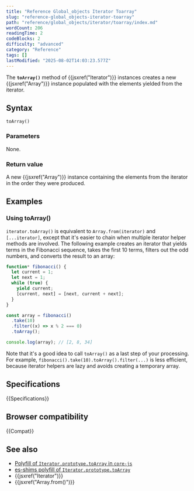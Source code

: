 ```yaml
---
title: "Reference Global_objects Iterator Toarray"
slug: "reference-global_objects-iterator-toarray"
path: "reference/global_objects/iterator/toarray/index.md"
wordCount: 206
readingTime: 2
codeBlocks: 2
difficulty: "advanced"
category: "Reference"
tags: []
lastModified: "2025-08-02T14:03:23.577Z"
---
```



The **`toArray()`** method of {{jsxref("Iterator")}} instances creates a new {{jsxref("Array")}} instance populated with the elements yielded from the iterator.

## Syntax

```js-nolint
toArray()
```

### Parameters

None.

### Return value

A new {{jsxref("Array")}} instance containing the elements from the iterator in the order they were produced.

## Examples

### Using toArray()

`iterator.toArray()` is equivalent to `Array.from(iterator)` and `[...iterator]`, except that it's easier to chain when multiple iterator helper methods are involved. The following example creates an iterator that yields terms in the Fibonacci sequence, takes the first 10 terms, filters out the odd numbers, and converts the result to an array:

```js
function* fibonacci() {
  let current = 1;
  let next = 1;
  while (true) {
    yield current;
    [current, next] = [next, current + next];
  }
}

const array = fibonacci()
  .take(10)
  .filter((x) => x % 2 === 0)
  .toArray();

console.log(array); // [2, 8, 34]
```

Note that it's a good idea to call `toArray()` as a last step of your processing. For example, `fibonacci().take(10).toArray().filter(...)` is less efficient, because iterator helpers are lazy and avoids creating a temporary array.

## Specifications

{{Specifications}}

## Browser compatibility

{{Compat}}

## See also

- [Polyfill of `Iterator.prototype.toArray` in `core-js`](https://github.com/zloirock/core-js#iterator-helpers)
- [es-shims polyfill of `Iterator.prototype.toArray`](https://www.npmjs.com/package/es-iterator-helpers)
- {{jsxref("Iterator")}}
- {{jsxref("Array.from()")}}
